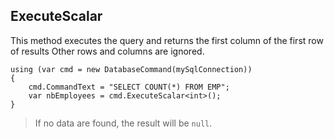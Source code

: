 ## ExecuteScalar

This method executes the query and returns the first column of the first row of results
Other rows and columns are ignored.

```CSharp
using (var cmd = new DatabaseCommand(mySqlConnection))
{
    cmd.CommandText = "SELECT COUNT(*) FROM EMP";
    var nbEmployees = cmd.ExecuteScalar<int>();
}
```

> If no data are found, the result will be `null`.
